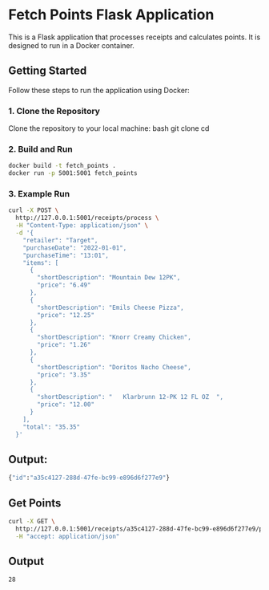 # Fetch Points Flask Application

This is a Flask application that processes receipts and calculates points. It is designed to run in a Docker container.


## Getting Started

Follow these steps to run the application using Docker:

### 1. Clone the Repository

Clone the repository to your local machine:
bash
git clone <repository-url>
cd <repository-directory>

### 2. Build and Run
```bash
docker build -t fetch_points . 
docker run -p 5001:5001 fetch_points
```

### 3. Example Run
```bash 
curl -X POST \
  http://127.0.0.1:5001/receipts/process \
  -H "Content-Type: application/json" \
  -d '{
    "retailer": "Target",
    "purchaseDate": "2022-01-01",
    "purchaseTime": "13:01",
    "items": [
      {
        "shortDescription": "Mountain Dew 12PK",
        "price": "6.49"
      },
      {
        "shortDescription": "Emils Cheese Pizza",
        "price": "12.25"
      },
      {
        "shortDescription": "Knorr Creamy Chicken",
        "price": "1.26"
      },
      {
        "shortDescription": "Doritos Nacho Cheese",
        "price": "3.35"
      },
      {
        "shortDescription": "   Klarbrunn 12-PK 12 FL OZ  ",
        "price": "12.00"
      }
    ],
    "total": "35.35"
  }'
  ```
 ## Output: 
  ```bash
  {"id":"a35c4127-288d-47fe-bc99-e896d6f277e9"}
```

## Get Points

```bash
curl -X GET \
  http://127.0.0.1:5001/receipts/a35c4127-288d-47fe-bc99-e896d6f277e9/points \
  -H "accept: application/json"
```
## Output

```bash
28
```